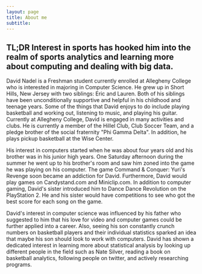 ```yaml
---
layout: page
title: About me
subtitle:
---
```


## TL;DR Interest in sports has hooked him into the realm of sports analytics and learning more about computing and dealing with big data.
David Nadel is a Freshman student currently enrolled at Allegheny College who is interested in majoring in Computer Science. He grew up in Short Hills, New Jersey with two siblings: Eric and Lauren. Both of his siblings have been unconditionally supportive and helpful in his childhood and teenage years. Some of the things that David enjoys to do include playing basketball and working out, listening to music, and playing his guitar. Currently at Allegheny College, David is engaged in many activities and clubs. He is currently a member of the Hillel Club, Club Soccer Team, and a pledge brother of the social fraternity "Phi Gamma Delta". In addition, he plays pickup basketball at the Wise Center.  

His interest in computers started when he was about four years old and his brother was in his junior high years. One Saturday afternoon during the summer he went up to his brother's room and saw him zoned into the game he was playing on his computer. The game Command & Conquer: Yuri's Revenge soon became an addiction for David. Furthermore, David would play games on Candystand.com and Miniclip.com. In addition to computer gaming, David's sister introduced him to Dance Dance Revolution on the PlayStation 2. He and his sister would have competitions to see who got the best score for each song on the game.

David's interest in computer science was influenced by his father who suggested to him that his love for video and computer games could be further applied into a career. Also, seeing his son constantly crunch numbers on basketball players and their individual statistics sparked an idea that maybe his son should look to work with computers. David has shown a dedicated interest in learning more about statistical analysis by looking up different people in the field such as Nate Silver, reading a book on basketball analytics, following people on twitter, and actively researching programs.
